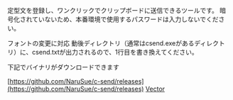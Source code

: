 定型文を登録し、ワンクリックでクリップボードに送信できるツールです。
暗号化されていないため、本番環境で使用するパスワードは入力しないでください。

フォントの変更に対応
動後ディレクトリ（通常はcsend.exeがあるディレクトリ）に、csend.txtが出力されるので、1行目を書き換えてください。

下記でバイナリがダウンロードできます

[https://github.com/NaruSue/c-send/releases](https://github.com/NaruSue/c-send/releases)
[Vector](https://www.vector.co.jp/soft/win95/util/se061481.html?srsltid=AfmBOooY1phVnlrRnupG-bHEt6iyhr1YMWpCVOBYakbIfdn4s3pHxnWY#google_vignette)
